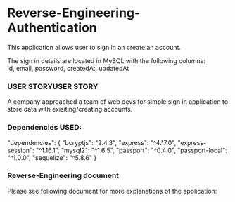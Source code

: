 # Reverse-Engineering-Authentication

This application allows user to sign in an create an account.

The sign in details are located in MySQL with the following columns:<br>
id, email, password, createdAt, updatedAt

### USER STORYUSER STORY

A company approached a team of web devs for simple sign in application to store data with exisiting/creating accounts.

### Dependencies USED:
  "dependencies": {
    "bcryptjs": "2.4.3",
    "express": "^4.17.0",
    "express-session": "^1.16.1",
    "mysql2": "^1.6.5",
    "passport": "^0.4.0",
    "passport-local": "^1.0.0",
    "sequelize": "^5.8.6"
  }

### Reverse-Engineering document
Please see following document for more explanations of the application:
